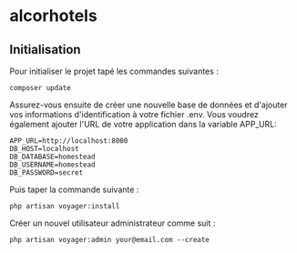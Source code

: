 # alcorhotels

## Initialisation

Pour initialiser le projet tapé les commandes suivantes :

    composer update

Assurez-vous ensuite de créer une nouvelle base de données et d'ajouter vos informations d'identification à votre fichier .env. Vous voudrez également ajouter l'URL de votre application dans la variable APP_URL:

    APP_URL=http://localhost:8000
    DB_HOST=localhost
    DB_DATABASE=homestead
    DB_USERNAME=homestead
    DB_PASSWORD=secret

Puis taper la commande suivante : 

    php artisan voyager:install



Créer un nouvel utilisateur administrateur comme suit :

    php artisan voyager:admin your@email.com --create
